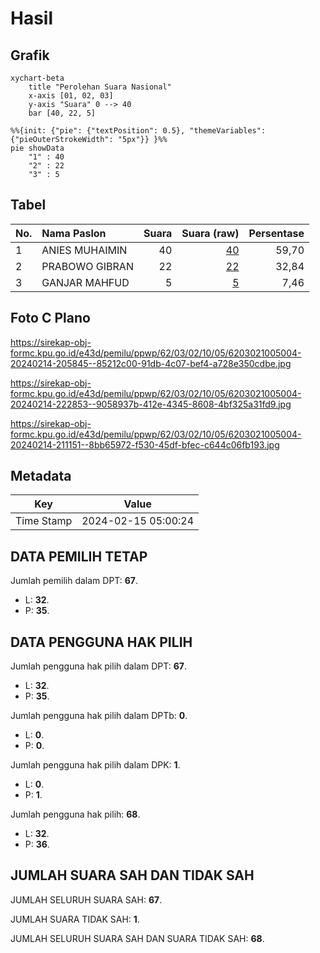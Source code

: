 # Hasil

## Grafik

```mermaid
xychart-beta
    title "Perolehan Suara Nasional"
    x-axis [01, 02, 03]
    y-axis "Suara" 0 --> 40
    bar [40, 22, 5]
```

```mermaid
%%{init: {"pie": {"textPosition": 0.5}, "themeVariables": {"pieOuterStrokeWidth": "5px"}} }%%
pie showData
    "1" : 40
    "2" : 22
    "3" : 5
```

## Tabel

| No. | Nama Paslon    | Suara | Suara (raw) | Persentase |
|:--- |:-------------- | -----:| -----------:| ----------:|
| 1   | ANIES MUHAIMIN | 40    | [40][p-1]   | 59,70      |
| 2   | PRABOWO GIBRAN | 22    | [22][p-2]   | 32,84      |
| 3   | GANJAR MAHFUD  | 5     | [5][p-3]    | 7,46       |


[p-1]: https://github.com/gigit-pemilu/pemilu-2024/blob/main/pilpres/hitung-suara/sub/62-kalimantan-tengah/sub/03-kapuas/sub/02-kapuas-hilir/sub/1005-sei-pasah/sub/004-tps/sub/paslon-1.txt
[p-2]: https://github.com/gigit-pemilu/pemilu-2024/blob/main/pilpres/hitung-suara/sub/62-kalimantan-tengah/sub/03-kapuas/sub/02-kapuas-hilir/sub/1005-sei-pasah/sub/004-tps/sub/paslon-2.txt
[p-3]: https://github.com/gigit-pemilu/pemilu-2024/blob/main/pilpres/hitung-suara/sub/62-kalimantan-tengah/sub/03-kapuas/sub/02-kapuas-hilir/sub/1005-sei-pasah/sub/004-tps/sub/paslon-3.txt

## Foto C Plano

https://sirekap-obj-formc.kpu.go.id/e43d/pemilu/ppwp/62/03/02/10/05/6203021005004-20240214-205845--85212c00-91db-4c07-bef4-a728e350cdbe.jpg

https://sirekap-obj-formc.kpu.go.id/e43d/pemilu/ppwp/62/03/02/10/05/6203021005004-20240214-222853--9058937b-412e-4345-8608-4bf325a31fd9.jpg

https://sirekap-obj-formc.kpu.go.id/e43d/pemilu/ppwp/62/03/02/10/05/6203021005004-20240214-211151--8bb65972-f530-45df-bfec-c644c06fb193.jpg


## Metadata

| Key        | Value               |
| ---------- | ------------------- |
| Time Stamp | 2024-02-15 05:00:24 |


## DATA PEMILIH TETAP

Jumlah pemilih dalam DPT: **67**.
 * L: **32**.
 * P: **35**.

## DATA PENGGUNA HAK PILIH

Jumlah pengguna hak pilih dalam DPT: **67**.
 * L: **32**.
 * P: **35**.

Jumlah pengguna hak pilih dalam DPTb: **0**.
 * L: **0**.
 * P: **0**.

Jumlah pengguna hak pilih dalam DPK: **1**.
 * L: **0**.
 * P: **1**.

Jumlah pengguna hak pilih: **68**.
 * L: **32**.
 * P: **36**.

## JUMLAH SUARA SAH DAN TIDAK SAH

JUMLAH SELURUH SUARA SAH: **67**.

JUMLAH SUARA TIDAK SAH: **1**.

JUMLAH SELURUH SUARA SAH DAN SUARA TIDAK SAH: **68**.


